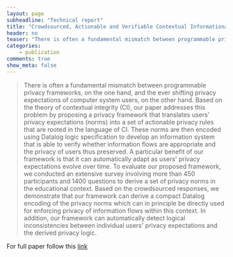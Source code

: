 ```yaml
---
layout: page
subheadline: "Technical report"
title: "Crowdsourced, Actionable and Verifiable Contextual Informational Norms"
header: no
teaser: "There is often a fundamental mismatch between programmable privacy frameworks, on the one hand, and the ever shifting privacy expectations of computer system users, on the other hand. Based on the theory of contextual integrity (CI), our paper addresses this problem by proposing a privacy framework that translates users’ privacy expectations (norms) into a set of actionable privacy rules that are rooted in the language of CI. These norms are then encoded using Datalog logic specification to develop an information system that is able to verify whether information flows are appropriate and the privacy of users thus preserved. A particular benefit of our framework is that it can automatically adapt as users’ privacy expectations evolve over time. To evaluate our proposed framework, we conducted an extensive survey involving more than 450 participants and 1400 questions to derive a set of privacy norms in the educational context. Based on the crowdsourced responses, we demonstrate that our framework can derive a compact Datalog encoding of the privacy norms which can in principle be directly used for enforcing privacy of information flows within this context. In addition, our framework can automatically detect logical inconsistencies between individual users’ privacy expectations and the derived privacy logic."
categories:
    - publication  
comments: true
show_meta: false
---
```


> There is often a fundamental mismatch between programmable privacy frameworks, on the one hand, and the ever shifting privacy expectations of computer system users, on the other hand. Based on the theory of contextual integrity (CI), our paper addresses this problem by proposing a privacy framework that translates users' privacy expectations (norms) into a set of actionable privacy rules that are rooted in the language of CI. These norms are then encoded using Datalog logic specification to develop an information system that is able to verify whether information flows are appropriate and the privacy of users thus preserved. A particular benefit of our framework is that it can automatically adapt as users' privacy expectations evolve over time.
To evaluate our proposed framework, we conducted an extensive survey involving more than 450 participants and 1400 questions to derive a set of privacy norms in the educational context. Based on the crowdsourced responses, we demonstrate that our framework can derive a compact Datalog encoding of the privacy norms which can in principle be directly used for enforcing privacy of information flows within this context. In addition, our framework can automatically detect logical inconsistencies between individual users' privacy expectations and the derived privacy logic.

For full paper follow this  [link](https://arxiv.org/pdf/1601.04740v4.pdf)
